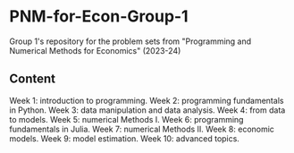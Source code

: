 # PNM-for-Econ-Group-1
Group 1's repository for the problem sets from "Programming and Numerical Methods for Economics" (2023-24)

## Content
Week 1: introduction to programming.
Week 2: programming fundamentals in Python.
Week 3: data manipulation and data analysis.
Week 4: from data to models.
Week 5: numerical Methods I.
Week 6: programming fundamentals in Julia.
Week 7: numerical Methods II.
Week 8: economic models.
Week 9: model estimation.
Week 10: advanced topics.
